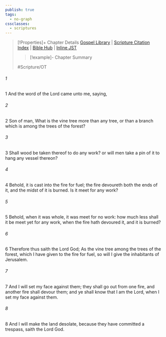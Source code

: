 ```yaml
---
publish: true
tags:
  - no-graph
cssclasses:
  - scriptures
---
```

>[!Properties]+ Chapter Details
>[Gospel Library](https://churchofjesuschrist.org/study/scriptures/ot/ezek/15?lang=eng)    |    [Scripture Citation Index](https://scriptures.byu.edu/#07e0f::c07e0f)    |    [Bible Hub](https://biblehub.com/ezekiel/15.htm)    |    [Inline JST](https://scripturetoolbox.com/html/ic/Ezekiel/15.html)
>>[!example]- Chapter Summary
>> 
> 
>
>#Scripture/OT
###### 1
1 And the word of the Lord came unto me, saying,
###### 2
2 Son of man, What is the vine tree more than any tree, or than a branch which is among the trees of the forest?
###### 3
3 Shall wood be taken thereof to do any work? or will men take a pin of it to hang any vessel thereon?
###### 4
4 Behold, it is cast into the fire for fuel; the fire devoureth both the ends of it, and the midst of it is burned. Is it meet for any work?
###### 5
5 Behold, when it was whole, it was meet for no work: how much less shall it be meet yet for any work, when the fire hath devoured it, and it is burned?
###### 6
6 Therefore thus saith the Lord God; As the vine tree among the trees of the forest, which I have given to the fire for fuel, so will I give the inhabitants of Jerusalem.
###### 7
7 And I will set my face against them; they shall go out from one fire, and another fire shall devour them; and ye shall know that I am the Lord, when I set my face against them.
###### 8
8 And I will make the land desolate, because they have committed a trespass, saith the Lord God.
